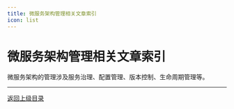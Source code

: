 ```yaml
---
title: 微服务架构管理相关文章索引
icon: list
---
```


# 微服务架构管理相关文章索引

微服务架构的管理涉及服务治理、配置管理、版本控制、生命周期管理等。

---

[返回上级目录](../../)